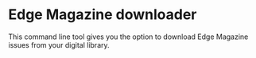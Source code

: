 # Edge Magazine downloader

This command line tool gives you the option to download Edge Magazine issues from your digital library.
